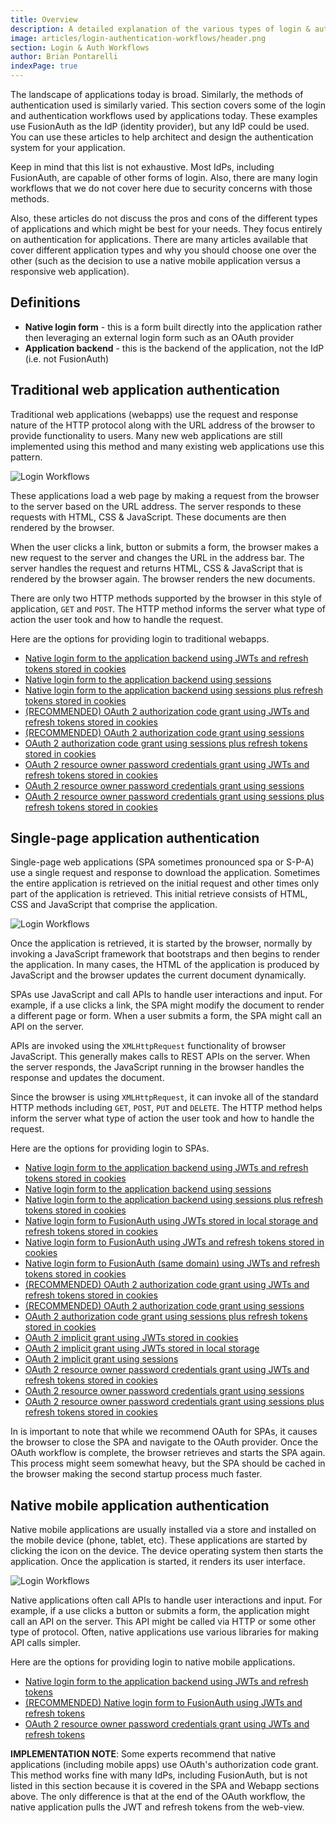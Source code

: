 ```yaml
---
title: Overview
description: A detailed explanation of the various types of login & authentication workflows used by applications.
image: articles/login-authentication-workflows/header.png
section: Login & Auth Workflows
author: Brian Pontarelli
indexPage: true
---
```


The landscape of applications today is broad. Similarly, the methods of authentication used is similarly varied. This section covers some of the login and authentication workflows used by applications today. These examples use FusionAuth as the IdP (identity provider), but any IdP could be used. You can use these articles to help architect and design the authentication system for your application.

Keep in mind that this list is not exhaustive. Most IdPs, including FusionAuth, are capable of other forms of login. Also, there are many login workflows that we do not cover here due to security concerns with those methods.

Also, these articles do not discuss the pros and cons of the different types of applications and which might be best for your needs. They focus entirely on authentication for applications. There are many articles available that cover different application types and why you should choose one over the other (such as the decision to use a native mobile application versus a responsive web application).

## Definitions

* **Native login form** - this is a form built directly into the application rather then leveraging an external login form such as an OAuth provider
* **Application backend** - this is the backend of the application, not the IdP (i.e. not FusionAuth)

## Traditional web application authentication

Traditional web applications (webapps) use the request and response nature of the HTTP protocol along with the URL address of the browser to provide functionality to users. Many new web applications are still implemented using this method and many existing web applications use this pattern.

![Login Workflows](/img/articles/login-authentication-workflows/login-type-get-post.png)

These applications load a web page by making a request from the browser to the server based on the URL address. The server responds to these requests with HTML, CSS & JavaScript. These documents are then rendered by the browser.

When the user clicks a link, button or submits a form, the browser makes a new request to the server and changes the URL in the address bar. The server handles the request and returns HTML, CSS & JavaScript that is rendered by the browser again. The browser renders the new documents.

There are only two HTTP methods supported by the browser in this style of application, `GET` and `POST`. The HTTP method informs the server what type of action the user took and how to handle the request.

Here are the options for providing login to traditional webapps.

* [Native login form to the application backend using JWTs and refresh tokens stored in cookies](/articles/login-authentication-workflows/webapp/native-login-form-to-application-backend-jwts-refresh-tokens-cookies)
* [Native login form to the application backend using sessions](/articles/login-authentication-workflows/webapp/native-login-form-to-application-backend-sessions)
* [Native login form to the application backend using sessions plus refresh tokens stored in cookies](/articles/login-authentication-workflows/webapp/native-login-form-to-application-backend-sessions-refresh-tokens-cookies)
* [(RECOMMENDED) OAuth 2 authorization code grant using JWTs and refresh tokens stored in cookies](/articles/login-authentication-workflows/webapp/oauth-authorization-code-grant-jwts-refresh-tokens-cookies)
* [(RECOMMENDED) OAuth 2 authorization code grant using sessions](/articles/login-authentication-workflows/webapp/oauth-authorization-code-grant-sessions)
* [OAuth 2 authorization code grant using sessions plus refresh tokens stored in cookies](/articles/login-authentication-workflows/webapp/oauth-authorization-code-grant-sessions-refresh-tokens-cookies)
* [OAuth 2 resource owner password credentials grant using JWTs and refresh tokens stored in cookies](/articles/login-authentication-workflows/webapp/oauth-resource-owner-password-credentials-grant-jwts-refresh-tokens-cookies)
* [OAuth 2 resource owner password credentials grant using sessions](/articles/login-authentication-workflows/webapp/oauth-resource-owner-password-credentials-grant-sessions)
* [OAuth 2 resource owner password credentials grant using sessions plus refresh tokens stored in cookies](/articles/login-authentication-workflows/webapp/oauth-resource-owner-password-credentials-grant-sessions-refresh-tokens-cookies)

## Single-page application authentication

Single-page web applications (SPA sometimes pronounced spa or S-P-A) use a single request and response to download the application. Sometimes the entire application is retrieved on the initial request and other times only part of the application is retrieved. This initial retrieve consists of HTML, CSS and JavaScript that comprise the application.

![Login Workflows](/img/articles/login-authentication-workflows/login-type-xmlhttprequest.png)

Once the application is retrieved, it is started by the browser, normally by invoking a JavaScript framework that bootstraps and then begins to render the application. In many cases, the HTML of the application is produced by JavaScript and the browser updates the current document dynamically.

SPAs use JavaScript and call APIs to handle user interactions and input. For example, if a use clicks a link, the SPA might modify the document to render a different page or form. When a user submits a form, the SPA might call an API on the server.

APIs are invoked using the `XMLHttpRequest` functionality of browser JavaScript. This generally makes calls to REST APIs on the server. When the server responds, the JavaScript running in the browser handles the response and updates the document.

Since the browser is using `XMLHttpRequest`, it can invoke all of the standard HTTP methods including `GET`, `POST`, `PUT` and `DELETE`. The HTTP method helps inform the server what type of action the user took and how to handle the request.

Here are the options for providing login to SPAs.

* [Native login form to the application backend using JWTs and refresh tokens stored in cookies](/articles/login-authentication-workflows/spa/native-login-form-to-application-backend-jwts-refresh-tokens-cookies)
* [Native login form to the application backend using sessions](/articles/login-authentication-workflows/spa/native-login-form-to-application-backend-sessions)
* [Native login form to the application backend using sessions plus refresh tokens stored in cookies](/articles/login-authentication-workflows/spa/native-login-form-to-application-backend-sessions-refresh-tokens-cookies)
* [Native login form to FusionAuth using JWTs stored in local storage and refresh tokens stored in cookies](/articles/login-authentication-workflows/spa/native-login-form-to-fusionauth-jwts-local-storage-refresh-tokens-cookies)
* [Native login form to FusionAuth using JWTs and refresh tokens stored in cookies](/articles/login-authentication-workflows/spa/native-login-form-to-fusionauth-jwts-refresh-tokens-cookies)
* [Native login form to FusionAuth (same domain) using JWTs and refresh tokens stored in cookies](/articles/login-authentication-workflows/spa/native-login-form-to-fusionauth-same-domain-jwts-refresh-tokens-cookies)
* [(RECOMMENDED) OAuth 2 authorization code grant using JWTs and refresh tokens stored in cookies](/articles/login-authentication-workflows/spa/oauth-authorization-code-grant-jwts-refresh-tokens-cookies)
* [(RECOMMENDED) OAuth 2 authorization code grant using sessions](/articles/login-authentication-workflows/spa/oauth-authorization-code-grant-sessions)
* [OAuth 2 authorization code grant using sessions plus refresh tokens stored in cookies](/articles/login-authentication-workflows/spa/oauth-authorization-code-grant-sessions-refresh-tokens-cookies)
* [OAuth 2 implicit grant using JWTs stored in cookies](/articles/login-authentication-workflows/spa/oauth-implicit-grant-jwts-cookies)
* [OAuth 2 implicit grant using JWTs stored in local storage](/articles/login-authentication-workflows/spa/oauth-implicit-grant-jwts-local-storage)
* [OAuth 2 implicit grant using sessions](/articles/login-authentication-workflows/spa/oauth-implicit-grant-sessions)
* [OAuth 2 resource owner password credentials grant using JWTs and refresh tokens stored in cookies](/articles/login-authentication-workflows/spa/oauth-resource-owner-password-credentials-grant-jwts-refresh-tokens-cookies)
* [OAuth 2 resource owner password credentials grant using sessions](/articles/login-authentication-workflows/spa/oauth-resource-owner-password-credentials-grant-sessions)
* [OAuth 2 resource owner password credentials grant using sessions plus refresh tokens stored in cookies](/articles/login-authentication-workflows/spa/oauth-resource-owner-password-credentials-grant-sessions-refresh-tokens-cookies)

In is important to note that while we recommend OAuth for SPAs, it causes the browser to close the SPA and navigate to the OAuth provider. Once the OAuth workflow is complete, the browser retrieves and starts the SPA again. This process might seem somewhat heavy, but the SPA should be cached in the browser making the second startup process much faster.

## Native mobile application authentication

Native mobile applications are usually installed via a store and installed on the mobile device (phone, tablet, etc). These applications are started by clicking the icon on the device. The device operating system then starts the application. Once the application is started, it renders its user interface.

![Login Workflows](/img/articles/login-authentication-workflows/login-type-native.png)

Native applications often call APIs to handle user interactions and input. For example, if a use clicks a button or submits a form, the application might call an API on the server. This API might be called via HTTP or some other type of protocol. Often, native applications use various libraries for making API calls simpler.

Here are the options for providing login to native mobile applications.

* [Native login form to the application backend using JWTs and refresh tokens](/articles/login-authentication-workflows/mobile/native-login-form-to-application-backend-jwts-refresh-tokens)
* [(RECOMMENDED) Native login form to FusionAuth using JWTs and refresh tokens](/articles/login-authentication-workflows/mobile/native-login-form-to-fusionauth-jwts-refresh-tokens)
* [OAuth 2 resource owner password credentials grant using JWTs and refresh tokens](/articles/login-authentication-workflows/mobile/oauth-resource-owner-password-credentials-grant-jwts-refresh-tokens)

**IMPLEMENTATION NOTE**: Some experts recommend that native applications (including mobile apps) use OAuth's authorization code grant. This method works fine with many IdPs, including FusionAuth, but is not listed in this section because it is covered in the SPA and Webapp sections above. The only difference is that at the end of the OAuth workflow, the native application pulls the JWT and refresh tokens from the web-view.
